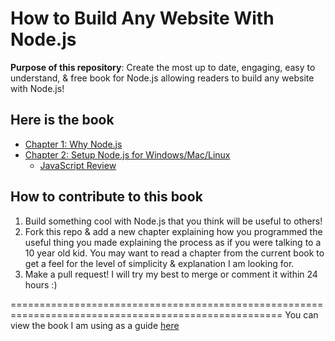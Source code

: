 How to Build Any Website With Node.js
=====================================

<b>Purpose of this repository</b>: Create the most up to date, engaging, easy to understand, & free 
book for Node.js allowing readers to build any website with Node.js! 

<h2>Here is the book</h2>

- [Chapter 1: Why Node.js](./book/Chapter_1_Why_Node.js.md)
- [Chapter 2: Setup Node.js for Windows/Mac/Linux](./book/Chapter_2_Setup_Node.js.md)
  + [JavaScript Review](./book/JavascriptReview.md)

<h2>How to contribute to this book</h2>

1. Build something cool with Node.js that you think will be useful to others!
2. Fork this repo & add a new chapter explaining how you programmed the useful thing you made 
explaining the process as if you were talking to a 10 year old kid. You may want to read a chapter 
from the current book to get a feel for the level of simplicity & explanation I am looking for.
3. Make a pull request! I will try my best to merge or comment it within 24 hours :)

=====================================================================================================
You can view the book I am using as a guide [here](http://nodetuts.com/pdf/handson-nodejs-sample.pdf) 